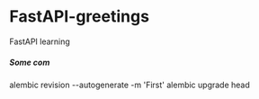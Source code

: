 # FastAPI-greetings
FastAPI learning


##### Some com

alembic revision --autogenerate -m 'First'
alembic upgrade head